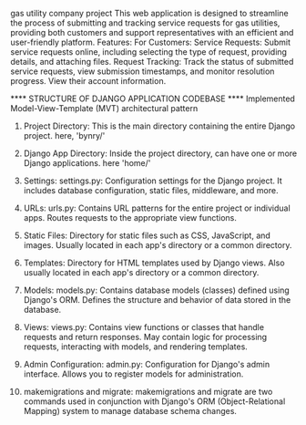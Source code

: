 gas utility company project
This web application is designed to streamline the process of submitting and tracking service requests for gas utilities, providing both customers and support representatives with an efficient and user-friendly platform.
Features:
For Customers:
Service Requests: Submit service requests online, including selecting the type of request, providing details, and attaching files.
Request Tracking: Track the status of submitted service requests, view submission timestamps, and monitor resolution progress.
View their account information.

**** STRUCTURE OF DJANGO APPLICATION CODEBASE ****
Implemented Model-View-Template (MVT) architectural pattern
1) Project Directory:
   This is the main directory containing the entire Django project.
   here, 'bynry/'

 2) Django App Directory:
   Inside the project directory, can have one or more Django applications.
   here 'home/'

 3) Settings:
    settings.py: Configuration settings for the Django project.
    It includes database configuration, static files, middleware, and more.

 4) URLs:
    urls.py: Contains URL patterns for the entire project or individual apps.
    Routes requests to the appropriate view functions.

 5) Static Files:
    Directory for static files such as CSS, JavaScript, and images.
    Usually located in each app's directory or a common directory.

 6) Templates:
    Directory for HTML templates used by Django views.
    Also usually located in each app's directory or a common directory.

 7) Models:
    models.py: Contains database models (classes) defined using Django's ORM.
    Defines the structure and behavior of data stored in the database.

 8) Views:
    views.py: Contains view functions or classes that handle requests and return responses.
    May contain logic for processing requests, interacting with models, and rendering templates.

 9) Admin Configuration:
    admin.py: Configuration for Django's admin interface.
    Allows you to register models for administration.

 10) makemigrations and migrate:
     makemigrations and migrate are two commands used in conjunction with Django's ORM (Object-Relational Mapping) system to manage database schema changes.

